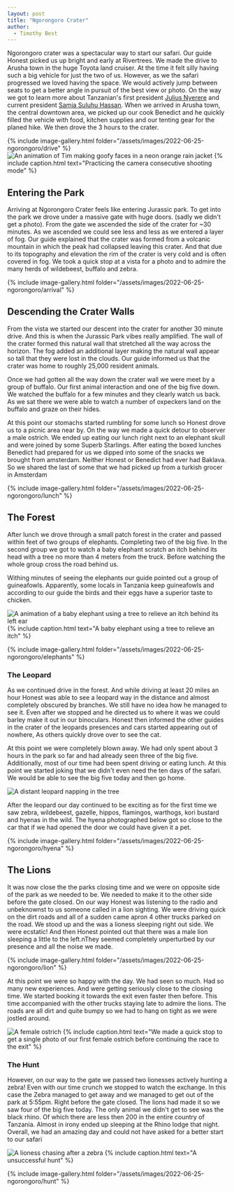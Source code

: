 ```yaml
---
layout: post
title: "Ngorongoro Crater"
author:
  - Timothy Best
---
```


Ngorongoro crater was a spectacular way to start our safari. Our guide Honest picked us up bright and early at Rivertrees. We made the drive to Arusha town in the huge Toyota land cruiser. At the time it felt silly having such a big vehicle for just the two of us. However, as we the safari progressed we loved having the space. We would actively jump between seats to get a better angle in pursuit of the best view or photo. On the way we got to learn more about Tanzanian's first president [Julius Nyerere](https://en.wikipedia.org/wiki/Julius_Nyerere) and current president [Samia Suluhu Hassan](https://en.wikipedia.org/wiki/Samia_Suluhu_Hassan). When we arrived in Arusha town, the central downtown area, we picked up our cook Benedict and he quickly filled the vehicle with food, kitchen supplies and our tenting gear for the planed hike. We then drove the 3 hours to the crater.

{% include image-gallery.html folder="/assets/images/2022-06-25-ngorongoro/drive" %} 
![An animation of Tim making goofy faces in a neon orange rain jacket](/assets/images/2022-06-25-ngorongoro/tim.gif)
{% include caption.html text="Practicing the camera consecutive shooting mode" %}

## Entering the Park

Arriving at Ngorongoro Crater feels like entering Jurassic park. To get into the park we drove under a massive gate with huge doors. (sadly we didn't get a photo). From the gate we ascended the side of the crater for ~30 minutes. As we ascended we could see less and less as we entered a layer of fog. Our guide explained that the crater was formed from a volcanic mountain in which the peak had collapsed leaving this crater. And that due to its topography and elevation  the rim of the crater is very cold and is often covered in fog. We took a quick stop at a vista for a photo and to admire the many herds of wildebeest, buffalo and zebra.

{% include image-gallery.html folder="/assets/images/2022-06-25-ngorongoro/arrival" %}

## Descending the Crater Walls

From the vista we started our descent into the crater for another 30 minute drive. And this is when the Jurassic Park vibes really amplified. The wall of the crater formed this natural wall that stretched all the way across the horizon. The fog added an additional layer making the natural wall appear so tall that they were lost in the clouds. Our guide informed us that the crater was home to roughly 25,000 resident animals.

Once we had gotten all the way down the crater wall we were meet by a group of buffalo. Our first animal interaction and one of the big five down. We watched the buffalo for a few minutes and they clearly watch us back. As we sat there we were able to watch a number of oxpeckers land on the buffalo and graze on their hides.

At this point our stomachs started rumbling for some lunch so Honest drove us to a picnic area near by. On the way we made a quick detour to observer a male ostrich. We ended up eating our lunch right next to an elephant skull and were joined by some Superb Starlings. After eating the boxed lunches Benedict had prepared for us we dipped into some of the snacks we brought from amsterdam. Neither Honest or Benedict had ever had Baklava. So we shared the last of some that we had picked up from a turkish grocer in Amsterdam

{% include image-gallery.html folder="/assets/images/2022-06-25-ngorongoro/lunch" %}

## The Forest

After lunch we drove through a small patch forest in the crater and passed within feet of two groups of elephants. Completing two of the big five. In the second group we got to watch a baby elephant scratch an itch behind its head with a tree no more than 4 meters from the truck. Before watching the whole group cross the road behind us. 

Withing minutes of seeing the elephants our guide pointed out a group of guineafowls. Apparently, some locals in Tanzania keep guineafowls and according to our guide the birds and their eggs have a superior taste to chicken.

![A animation of a baby elephant using a tree to relieve an itch behind its left ear](/assets/images/2022-06-25-ngorongoro/elephant.gif)
{% include caption.html text="A baby elephant using a tree to relieve an itch" %}

{% include image-gallery.html folder="/assets/images/2022-06-25-ngorongoro/elephants" %}

### The Leopard

As we continued drive in the forest. And while driving at least 20 miles an hour Honest was able to see a leopard way in the distance and almost completely obscured by branches. We still have no idea how he managed to see it. Even after we stopped and he directed us to where it was we could barley make it out in our binoculars. Honest then informed the other guides in the crater of the leopards presences and cars started appearing out of nowhere, As others quickly drove over to see the cat.

At this point we were completely blown away. We had only spent about 3 hours in the park so far and had already seen three of the big five. Additionally, most of our time had been spent driving or eating lunch. At this point we started joking that we didn't even need the ten days of the safari. We would be able to see the big five today and then go home. 

![A distant leopard napping in the tree](/assets/images/2022-06-25-ngorongoro/leopard.jpg)

After the leopard our day continued to be exciting as for the first time we saw zebra, wildebeest, gazelle, hippos, flamingos, warthogs, kori bustard and hyenas in the wild. The hyena photographed below got so close to the car that if we had opened the door we could have given it a pet.

{% include image-gallery.html folder="/assets/images/2022-06-25-ngorongoro/hyena" %}

## The Lions

It was now close the the parks closing time and we were on opposite side of the park as we needed to be. We needed to make it to the other side before the gate closed. On our way Honest was listening to the radio and unbeknownst to us someone called in a lion sighting. We were driving quick on the dirt roads and all of a sudden came apron 4 other trucks parked on the road. We stood up and the was a lioness sleeping right out side. We were ecstatic! And then Honest pointed out that there was a male lion sleeping a little to the left.nThey seemed completely unperturbed by our presence and all the noise we made.

{% include image-gallery.html folder="/assets/images/2022-06-25-ngorongoro/lion" %}

At this point we were so happy with the day. We had seen so much. Had so many new experiences. And were getting seriously close to the closing time. We started booking it towards the exit even faster then before. This time accompanied with the other trucks staying late to admire the lions. The roads are all dirt and quite bumpy so we had to hang on tight as we were jostled around. 

![A female ostrich](/assets/images/2022-06-25-ngorongoro/ostrich.jpg)
{% include caption.html text="We made a quick stop to get a single photo of our first female ostrich before continuing the race to the exit" %}

### The Hunt

However, on our way to the gate we passed two lionesses actively hunting a zebra! Even with our time crunch we stopped to watch the exchange. In this case the Zebra managed to get away and we managed to get out of the park at 5:55pm. Right before the gate closed. The lions had made it so we saw four of the big five today. The only animal we didn't get to see was the black rhino. Of which there are less then 200 in the entire country of Tanzania. Almost in irony ended up sleeping at the Rhino lodge that night. Overall, we had an amazing day and could not have asked for a better start to our safari

![A lioness chasing after a zebra](/assets/images/2022-06-25-ngorongoro/chase.gif)
{% include caption.html text="A unsuccessful hunt" %}

{% include image-gallery.html folder="/assets/images/2022-06-25-ngorongoro/hunt" %}





